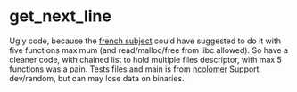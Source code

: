 # get_next_line

Ugly code, because the [french subject](https://cdn.intra.42.fr/pdf/pdf/6802/fr.subject.pdf) could have suggested to do it with five functions maximum (and read/malloc/free from libc allowed).
So have a cleaner code, with chained list to hold multiple files descriptor, with max 5 functions was a pain.
Tests files and main is from [ncolomer](https://github.com/Glagan/42-get_next_line)
Support dev/random, but can may lose data on binaries.
